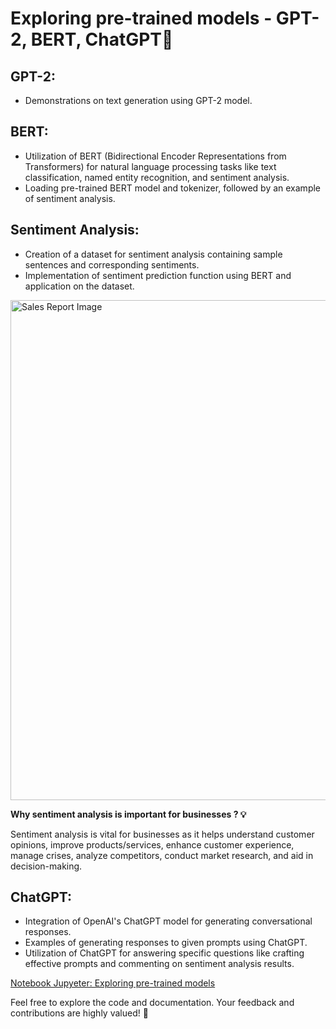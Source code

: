 # Exploring pre-trained models - GPT-2, BERT, ChatGPT🤖

## GPT-2:

- Demonstrations on text generation using GPT-2 model.

## BERT:

- Utilization of BERT (Bidirectional Encoder Representations from Transformers) for natural language processing tasks like text classification, named entity recognition, and sentiment analysis.
- Loading pre-trained BERT model and tokenizer, followed by an example of sentiment analysis.

## Sentiment Analysis:

- Creation of a dataset for sentiment analysis containing sample sentences and corresponding sentiments.
- Implementation of sentiment prediction function using BERT and application on the dataset.

<img src="https://github.com/CatelloTheDataProjectManager/Exploring-pre-trained-models/blob/main/Sentiment_Analysis.png" alt="Sales Report Image" width="800">

**Why sentiment analysis is important for businesses ? 💡**

Sentiment analysis is vital for businesses as it helps understand customer opinions, improve products/services, enhance customer experience, manage crises, analyze competitors, conduct market research, and aid in decision-making.

## ChatGPT:

- Integration of OpenAI's ChatGPT model for generating conversational responses.
- Examples of generating responses to given prompts using ChatGPT.
- Utilization of ChatGPT for answering specific questions like crafting effective prompts and commenting on sentiment analysis results.

[Notebook Jupyeter: Exploring pre-trained models](https://github.com/CatelloTheDataProjectManager/Exploring-pre-trained-models/blob/main/Exploring%20pre-trained%20models.ipynb)

Feel free to explore the code and documentation. Your feedback and contributions are highly valued! 🚀
